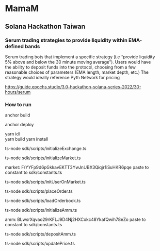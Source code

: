 # MamaM
## Solana Hackathon Taiwan

### Serum trading strategies to provide liquidity within EMA-defined bands

Serum trading bots that implement a specific strategy (i.e “provide liquidity 5% above and below the 30 minute moving average"). Users would have the ability to deposit funds into the protocol, choosing from a few reasonable choices of parameters (EMA length, market depth, etc.) The strategy would ideally reference Pyth Network for pricing

https://guide.epochs.studio/3.0-hackathon-solana-series-2022/30-hours/serum


### How to run

anchor build

anchor deploy

yarn idl      
yarn build
yarn install

ts-node sdk/scripts/initializeExchange.ts

ts-node sdk/scripts/initializeMarket.ts 

market:  FrYYFp9d6pGkkavEKTT3YwJnUBX3Qiqjr1iSuHKR6pqe
paste to constant to sdk/constants.ts

ts-node sdk/scripts/initUserOnMarket.ts

ts-node sdk/scripts/placeOrder.ts      

ts-node sdk/scripts/loadOrderbook.ts

ts-node sdk/scripts/initializeAmm.ts

amm:  BLwsrXqvao29rKFLJ9D4Nj2HXCokc48YkafQwih78eZo
paste to constant to sdk/constants.ts

ts-node sdk/scripts/depositAmm.ts

ts-node sdk/scripts/updatePrice.ts